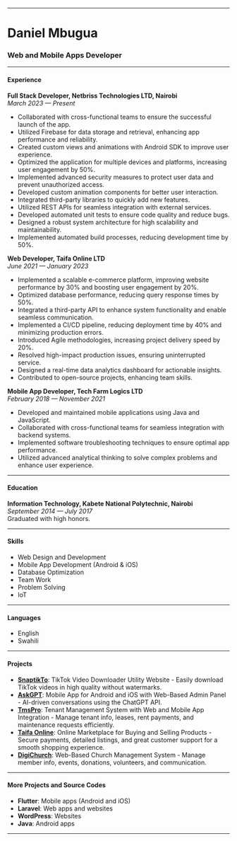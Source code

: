 <!--- - 👋 Hi, I’m @DanTech-logics
- 👀 I’m interested in ...
- 🌱 I’m currently learning ...
- 💞️ I’m looking to collaborate on ...
- 📫 How to reach me ...
- 😄 Pronouns: ...
- ⚡ Fun fact: ... --->
---

# Daniel Mbugua

### Web and Mobile Apps Developer

---

#### Experience

**Full Stack Developer, Netbriss Technologies LTD, Nairobi**  
*March 2023 — Present*
- Collaborated with cross-functional teams to ensure the successful launch of the app.
- Utilized Firebase for data storage and retrieval, enhancing app performance and reliability.
- Created custom views and animations with Android SDK to improve user experience.
- Optimized the application for multiple devices and platforms, increasing user engagement by 50%.
- Implemented advanced security measures to protect user data and prevent unauthorized access.
- Developed custom animation components for better user interaction.
- Integrated third-party libraries to quickly add new features.
- Utilized REST APIs for seamless integration with external services.
- Developed automated unit tests to ensure code quality and reduce bugs.
- Designed a robust system architecture for high scalability and maintainability.
- Implemented automated build processes, reducing development time by 50%.

**Web Developer, Taifa Online LTD**  
*June 2021 — January 2023*
- Implemented a scalable e-commerce platform, improving website performance by 30% and boosting user engagement by 20%.
- Optimized database performance, reducing query response times by 50%.
- Integrated a third-party API to enhance system functionality and enable seamless communication.
- Implemented a CI/CD pipeline, reducing deployment time by 40% and minimizing production errors.
- Introduced Agile methodologies, increasing project delivery speed by 20%.
- Resolved high-impact production issues, ensuring uninterrupted service.
- Designed a real-time data analytics dashboard for actionable insights.
- Contributed to open-source projects, enhancing team skills.

**Mobile App Developer, Tech Farm Logics LTD**  
*February 2018 — November 2021*
- Developed and maintained mobile applications using Java and JavaScript.
- Collaborated with cross-functional teams for seamless integration with backend systems.
- Implemented software troubleshooting techniques to ensure optimal app performance.
- Utilized advanced analytical thinking to solve complex problems and enhance user experience.

---

#### Education

**Information Technology, Kabete National Polytechnic, Nairobi**  
*September 2014 — July 2017*  
Graduated with high honors.

---

#### Skills

- Web Design and Development
- Mobile App Development (Android & iOS)
- Database Optimization
- Team Work
- Problem Solving
- IoT

---

#### Languages

- English
- Swahili

---

#### Projects

- **[SnaptikTo](https://snaptikto.app)**: TikTok Video Downloader Utility Website - Easily download TikTok videos in high quality without watermarks.
- **[AskGPT](https://digilinesol.com)**: Mobile App for Android and iOS with Web-Based Admin Panel - AI-driven conversations using the ChatGPT API.
- **[TmsPro](http://tmspro.co.ke)**: Tenant Management System with Web and Mobile App Integration - Manage tenant info, leases, rent payments, and maintenance requests efficiently.
- **[Taifa Online](http://taifaonline.com)**: Online Marketplace for Buying and Selling Products - Secure payments, detailed listings, and great customer support for a smooth shopping experience.
- **[DigiChurch](http://techfarmlogics.com/church)**: Web-Based Church Management System - Manage member info, events, donations, volunteers, and communication.

---

#### More Projects and Source Codes

- **Flutter**: Mobile apps (Android and iOS)
- **Laravel**: Web apps and websites
- **WordPress**: Websites
- **Java**: Android apps

---


<!---
DanTech-logics/DanTech-logics is a ✨ special ✨ repository because its `README.md` (this file) appears on your GitHub profile.
You can click the Preview link to take a look at your changes.
--->
